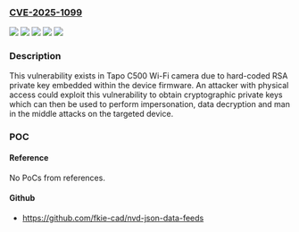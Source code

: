 ### [CVE-2025-1099](https://cve.mitre.org/cgi-bin/cvename.cgi?name=CVE-2025-1099)
![](https://img.shields.io/static/v1?label=Product&message=Tapo%20C500%20V1%20Wi-Fi%20Camera&color=blue)
![](https://img.shields.io/static/v1?label=Product&message=Tapo%20C500%20V2%20Wi-Fi%20Camera&color=blue)
![](https://img.shields.io/static/v1?label=Version&message=%3C%3D1.0.2%20&color=brightgreen)
![](https://img.shields.io/static/v1?label=Version&message=%3C%3D1.1.4%20&color=brightgreen)
![](https://img.shields.io/static/v1?label=Vulnerability&message=CWE-321%3A%20Use%20of%20Hard-coded%20Cryptographic%20Key&color=brightgreen)

### Description

This vulnerability exists in Tapo C500 Wi-Fi camera due to hard-coded RSA private key embedded within the device firmware. An attacker with physical access could exploit this vulnerability to obtain cryptographic private keys which can then be used to perform impersonation, data decryption and man in the middle attacks on the targeted device.

### POC

#### Reference
No PoCs from references.

#### Github
- https://github.com/fkie-cad/nvd-json-data-feeds

